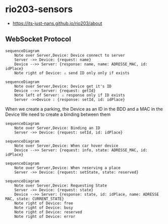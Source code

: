 # rio203-sensors

- <https://its-just-nans.github.io/rio203/about>

## WebSocket Protocol


```mermaid
sequenceDiagram
    Note over Server,Device: Device connect to server
    Server ->> Device: {request: name}
    Device -->> Server: {response: name, name: ADRESSE_MAC, id: idPlace}
    Note right of Device: ⚠️ send ID only only if exists
```

```mermaid
sequenceDiagram
    Note over Server,Device: Device get it's ID
    Device -->> Server: {request: getId}
    Note left of Server: ⚠️ response only if ID exists
    Server ->>Device : {response: setId, id: idPlace} 
```


When we create a parking, the Device as an ID in the BDD and a MAC in the Device
We need to create a binding between them

```mermaid
sequenceDiagram
    Note over Server,Device: Binding an ID
    Server ->> Device: {request: setId, id: idPlace}
```


```mermaid
sequenceDiagram
    Note over Server,Device: When car hover device
    Device -->> Server: {request: info, state: ADRESSE_MAC, id: idPlace}
```


```mermaid
sequenceDiagram
    Note over Server,Device: When reserving a place
    Server ->> Device: {request: setState, state: reserved}
```


```mermaid
sequenceDiagram
    Note over Server,Device: Requesting State
    Server ->> Device: {request: state}
    Device -->> Server: {response: state, id: idPlace, name: ADRESSE MAC, state: CURRENT_STATE}
    Note right of Device: free
    Note right of Device: busy
    Note right of Device: reserved
    Note right of Device: error
```
